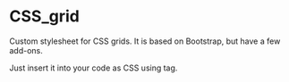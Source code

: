 # CSS_grid
Custom stylesheet for CSS grids. It is based on Bootstrap, but have a few add-ons. 

Just insert it into your code as CSS using <link/> tag.
